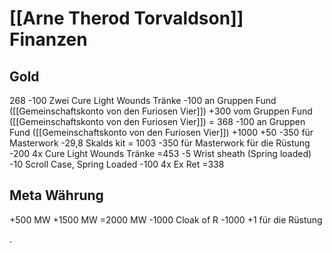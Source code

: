 # [[Arne Therod Torvaldson]] Finanzen

## Gold
268
-100   Zwei Cure Light Wounds Tränke
-100   an Gruppen Fund ([[Gemeinschaftskonto von den Furiosen Vier]])
+300 vom Gruppen Fund ([[Gemeinschaftskonto von den Furiosen Vier]])
= 368 
-100   an Gruppen Fund ([[Gemeinschaftskonto von den Furiosen Vier]])
+1000
+50
-350  für Masterwork
-29,8  Skalds kit
= 1003
-350  für Masterwork für die Rüstung
-200 4x Cure Light Wounds Tränke
=453
-5 Wrist sheath (Spring loaded)
-10 Scroll Case, Spring Loaded
-100 4x Ex Ret
=338


## Meta Währung
+500 MW
+1500 MW
=2000 MW
-1000 Cloak of R
-1000 +1 für die Rüstung










.